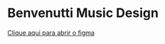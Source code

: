 <h1>Benvenutti Music Design</h1>
<a href="https://www.figma.com/proto/Xh5Cra2u8psGNZtUp6JiUu/Benvenutti-Music?type=design&scaling=scale-down&page-id=0%3A1&node-id=7-58">Clique aqui para abrir o figma</a>
